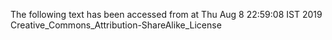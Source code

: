 The following text has been accessed from at Thu Aug 8 22:59:08 IST 2019
Creative_Commons_Attribution-ShareAlike_License
